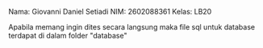 Nama: Giovanni Daniel Setiadi
NIM: 2602088361
Kelas: LB20

Apabila memang ingin dites secara langsung maka file sql untuk database terdapat di dalam folder "database"
